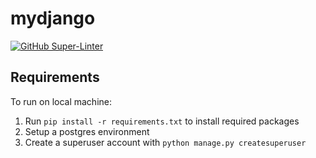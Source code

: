 # mydjango
[![GitHub Super-Linter](https://github.com/riggedcoinflip/mydjango/workflows/Lint%20Code%20Base/badge.svg)](https://github.com/marketplace/actions/super-linter)

## Requirements
To run on local machine:
1. Run ``pip install -r requirements.txt`` to install required packages
2. Setup a postgres environment
3. Create a superuser account with `python manage.py createsuperuser`